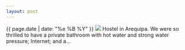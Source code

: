 ```yaml
---
layout: post
---
```


<p>
  <time>{{ page.date | date: "%e %B %Y" }}</time>
  <img src="https://s3.amazonaws.com/life.aaronjgreenberg.com/169.jpg">
  Hostel in Arequipa. We were so thrilled to have a private bathroom with hot water and strong water pressure; Internet; and a...
</p>
